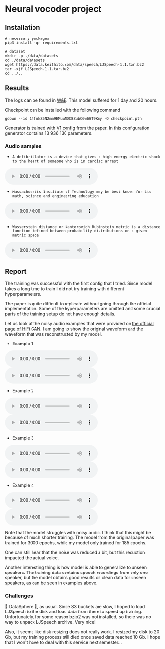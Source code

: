 # Neural vocoder project

## Installation

```shell script
# necessary packages
pip3 install -qr requirements.txt

# dataset
mkdir -p ./data/datasets
cd ./data/datasets
wget https://data.keithito.com/data/speech/LJSpeech-1.1.tar.bz2
tar -xjf LJSpeech-1.1.tar.bz2
cd ../..
```

## Results

The logs can be found in [W&B](https://wandb.ai/ngtvx/hw_vocoder/runs/1yurli92/overview?workspace=user-ngtvx). This model suffered for 1 day and 20 hours.

Checkpoint can be installed with the following command
```shell script
gdown --id 1tfnkZ5N2mm9EMuuMDC8ZubC6w6GT9Kuy -O checkpoint.pth
```

Generator is trained with [V1 config](./nv_hw/configs/config.json) from the paper. In this configuration generator contains 13 936 130 parameters.

### Audio samples
* `A defibrillator is a device that gives a high energy electric shock to the heart of someone who is in cardiac arrest`

![Reconstructed audio](./audio_examples/generated_audio_1.wav)

* `Massachusetts Institute of Technology may be best known for its math, science and engineering education`

![Reconstructed audio](./audio_examples/generated_audio_2.wav)

* `Wasserstein distance or Kantorovich Rubinstein metric is a distance function defined between probability distributions on a given metric space`

![Reconstructed audio](./audio_examples/generated_audio_3.wav)

## Report

The training was successful with the first config that I tried. Since model takes a long time to train I did not try training with different hyperparameters.

The paper is quite difficult to replicate without going through the official implementation. Some of the hyperparameters are omitted and some crucial parts of the training setup do not have enough details.

Let us look at the noisy audio examples that were provided on [the official page of HiFi GAN](https://daps.cs.princeton.edu/projects/HiFi-GAN). I am going to show the original waveform and the waveform that was reconstructed by my model.

* Example 1

![Original audio](./audio_examples/noisy/f10_Reverb_00-10.wav)
![Reconstructed audio](./audio_examples/noisy/generated_f10_Reverb_00-10.wav)

* Example 2

![Original audio](./audio_examples/noisy/f10_Reverb_00-25.wav)
![Reconstructed audio](./audio_examples/noisy/generated_f10_Reverb_00-25.wav)

* Example 3

![Original audio](./audio_examples/noisy/m10_Reverb_00-04.wav)
![Reconstructed audio](./audio_examples/noisy/generated_m10_Reverb_00-04.wav)

* Example 4

![Original audio](./audio_examples/noisy/m10_Reverb_02-10.wav)
![Reconstructed audio](./audio_examples/noisy/generated_m10_Reverb_02-10.wav)

Note that the model struggles with noisy audio. I think that this might be because of much shorter training. The model from the original paper was trained for 3000 epochs, while my model only trained for 185 epochs.

One can still hear that the noise was reduced a bit, but this reduction impacted the actual voice.

Another interesting thing is how model is able to generalize to unseen speakers. The training data contains speech recordings from only one speaker, but the model obtains good results on clean data for unseen speakers, as can be seen in examples above.

### Challenges

💖 DataSphere 💖, as usual. Since S3 buckets are slow, I hoped to load LJSpeech to the disk and load data from there to speed up training. Unfortunately, for some reason bzip2 was not installed, so there was no way to unpack LJSpeech archive. Very nice!

Also, it seems like disk resizing does not really work. I resized my disk to 20 Gb, but my training process still died once saved data reached 10 Gb. I hope that I won't have to deal with this service next semester...
